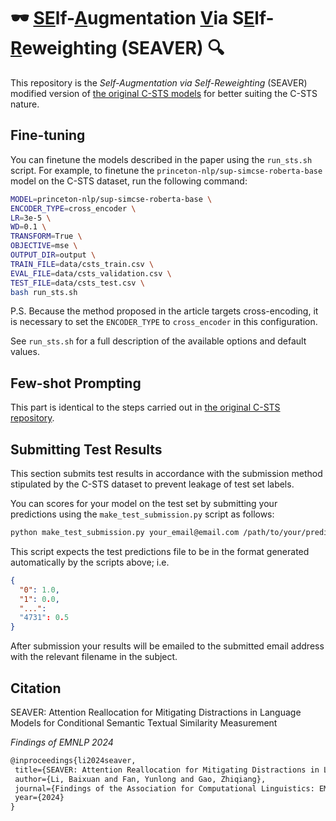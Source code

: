 # 🕶️ <u>SE</u>lf-<u>A</u>ugmentation <u>V</u>ia S<u>E</u>lf-<u>R</u>eweighting (SEAVER) 🔍

This repository is the *Self-Augmentation via Self-Reweighting* (SEAVER) modified version of [the original C-STS models](https://github.com/princeton-nlp/c-sts) for better suiting the C-STS nature.

## Fine-tuning

You can finetune the models described in the paper using the `run_sts.sh` script. For example, to finetune the `princeton-nlp/sup-simcse-roberta-base` model on the C-STS dataset, run the following command:

```bash
MODEL=princeton-nlp/sup-simcse-roberta-base \
ENCODER_TYPE=cross_encoder \
LR=3e-5 \
WD=0.1 \
TRANSFORM=True \
OBJECTIVE=mse \
OUTPUT_DIR=output \
TRAIN_FILE=data/csts_train.csv \
EVAL_FILE=data/csts_validation.csv \
TEST_FILE=data/csts_test.csv \
bash run_sts.sh
```

P.S. Because the method proposed in the article targets cross-encoding, it is necessary to set the `ENCODER_TYPE` to `cross_encoder` in this configuration.

See `run_sts.sh` for a full description of the available options and default values.

## Few-shot Prompting
This part is identical to the steps carried out in [the original C-STS repository](https://github.com/princeton-nlp/c-sts).

## Submitting Test Results

This section submits test results in accordance with the submission method stipulated by the C-STS dataset to prevent leakage of test set labels.

You can scores for your model on the test set by submitting your predictions using the `make_test_submission.py` script as follows:

```bash
python make_test_submission.py your_email@email.com /path/to/your/predictions.json
```

This script expects the test predictions file to be in the format generated automatically by the scripts above; i.e.

  ```json
  {
    "0": 1.0,
    "1": 0.0,
    "...":
    "4731": 0.5
  }
  ```

After submission your results will be emailed to the submitted email address with the relevant filename in the subject.

## Citation

SEAVER: Attention Reallocation for Mitigating Distractions in Language Models for Conditional Semantic Textual Similarity Measurement

*Findings of EMNLP 2024*

```latex
@inproceedings{li2024seaver, 
 title={SEAVER: Attention Reallocation for Mitigating Distractions in Language Models for Conditional Semantic Textual Similarity Measurement},
 author={Li, Baixuan and Fan, Yunlong and Gao, Zhiqiang},
 journal={Findings of the Association for Computational Linguistics: EMNLP 2024},
 year={2024}
}
```

